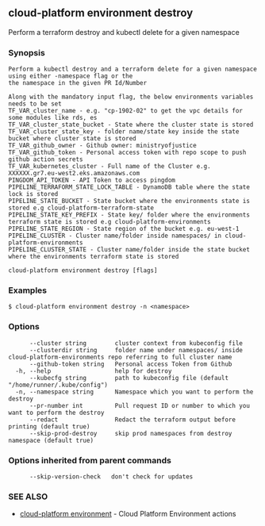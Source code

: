 ## cloud-platform environment destroy

Perform a terraform destroy and kubectl delete for a given namespace

### Synopsis


	Perform a kubectl destroy and a terraform delete for a given namespace using either -namespace flag or the
	the namespace in the given PR Id/Number

	Along with the mandatory input flag, the below environments variables needs to be set
	TF_VAR_cluster_name - e.g. "cp-1902-02" to get the vpc details for some modules like rds, es
	TF_VAR_cluster_state_bucket - State where the cluster state is stored
	TF_VAR_cluster_state_key - folder name/state key inside the state bucket where cluster state is stored
	TF_VAR_github_owner - Github owner: ministryofjustice
	TF_VAR_github_token - Personal access token with repo scope to push github action secrets
	TF_VAR_kubernetes_cluster - Full name of the Cluster e.g. XXXXXX.gr7.eu-west2.eks.amazonaws.com
	PINGDOM_API_TOKEN - API Token to access pingdom
	PIPELINE_TERRAFORM_STATE_LOCK_TABLE - DynamoDB table where the state lock is stored
	PIPELINE_STATE_BUCKET - State bucket where the environments state is stored e.g cloud-platform-terraform-state
	PIPELINE_STATE_KEY_PREFIX - State key/ folder where the environments terraform state is stored e.g cloud-platform-environments
	PIPELINE_STATE_REGION - State region of the bucket e.g. eu-west-1
	PIPELINE_CLUSTER - Cluster name/folder inside namespaces/ in cloud-platform-environments
	PIPELINE_CLUSTER_STATE - Cluster name/folder inside the state bucket where the environments terraform state is stored
	

```
cloud-platform environment destroy [flags]
```

### Examples

```
$ cloud-platform environment destroy -n <namespace>

```

### Options

```
      --cluster string        cluster context from kubeconfig file
      --clusterdir string     folder name under namespaces/ inside cloud-platform-environments repo referring to full cluster name
      --github-token string   Personal access Token from Github 
  -h, --help                  help for destroy
      --kubecfg string        path to kubeconfig file (default "/home/runner/.kube/config")
  -n, --namespace string      Namespace which you want to perform the destroy
      --pr-number int         Pull request ID or number to which you want to perform the destroy
      --redact                Redact the terraform output before printing (default true)
      --skip-prod-destroy     skip prod namespaces from destroy namespace (default true)
```

### Options inherited from parent commands

```
      --skip-version-check   don't check for updates
```

### SEE ALSO

* [cloud-platform environment](cloud-platform_environment.md)	 - Cloud Platform Environment actions

